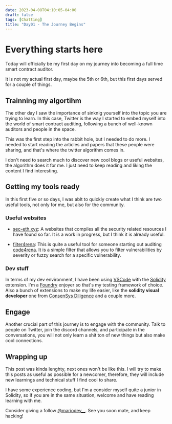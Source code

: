 ```yaml
---
date: 2023-04-08T04:10:05-04:00
draft: false
tags: [Chatting]
title: "Day01 - The Journey Begins"
---
```


# Everything starts here

Today will officially be my first day on my journey into becoming a full time smart contract auditor.

It is not my actual first day, maybe the 5th or 6th, but this first days served for a couple of things.

## Trainning my algortihm

The other day I saw the importance of sinknig yourself into the topic you are trying to learn. In this case, Twitter is the way I started to embed myself into the world of smart contract auditing, following a bunch of well-known auditors and people in the space.

This was the first step into the rabbit hole, but I needed to do more. I needed to start reading the articles and papers that these people were sharing, and that's where the twitter algorithm comes in.

I don't need to search much to discover new cool blogs or useful websites, the algorithm does it for me. I just need to keep reading and liking the content I find interesting.

## Getting my tools ready

In this first five or so days, I was ablt to quickly create what I think are two useful tools, not only for me, but also for the community.

### Useful websites

- [sec-eth.xyz](https://sec-eth.xyz): A websites that compiles all the security related resources I have found so far. It is a work in progress, but I think it is already useful.

- [filter4rena](filter4rena.vercel.app): This is quite a useful tool for someone starting out auditing [code4rena](https://code4rena.com/). It is a simple filter that allows you to filter vulnerabilities by severity or fuzzy search for a specific vulnerability.

### Dev stuff

In terms of my dev environment, I have been using [VSCode](https://code.visualstudio.com/) with the [Solidity](https://marketplace.visualstudio.com/items?itemName=JuanBlanco.solidity) extension. I'm a [Foundry](https://book.getfoundry.sh/) enjoyer so that's my testing framework of choice. Also a bunch of extensions to make my life easier, like the **solidity visual developer** one from [ConsenSys Diligence](https://consensys.net/diligence/) and a couple more.

## Engage

Another crucial part of this journey is to engage with the community. Talk to people on Twitter, join the discord channels, and participate in the conversations, you will not only learn a shit ton of new things but also make cool connections.

## Wrapping up

This post was kinda lenghty, next ones won't be like this. I will try to make this posts as useful as possible for a newcomer, therefore, they will include new learnings and technical stuff I find cool to share.

I have some experience coding, but I'm a consider myself quite a junior in Solidity, so if you are in the same situation, welcome and have reading learning with me.

Consider giving a follow [@mariodev__](https://twitter.com/mariodev__). See you soon mate, and keep hacking!
